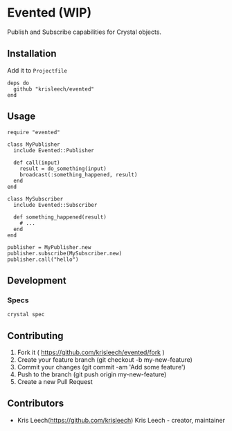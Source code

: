 # Evented (WIP)

Publish and Subscribe capabilities for Crystal objects.

## Installation

Add it to `Projectfile`

```crystal
deps do
  github "krisleech/evented"
end
```

## Usage

```crystal
require "evented"

class MyPublisher
  include Evented::Publisher

  def call(input)
    result = do_something(input)
    broadcast(:something_happened, result)
  end
end

class MySubscriber
  include Evented::Subscriber

  def something_happened(result)
    # ...
  end
end

publisher = MyPublisher.new
publisher.subscribe(MySubscriber.new)
publisher.call("hello")
```

## Development

### Specs

```
crystal spec
```

## Contributing

1. Fork it ( https://github.com/krisleech/evented/fork )
2. Create your feature branch (git checkout -b my-new-feature)
3. Commit your changes (git commit -am 'Add some feature')
4. Push to the branch (git push origin my-new-feature)
5. Create a new Pull Request

## Contributors

- Kris Leech(https://github.com/krisleech) Kris Leech - creator, maintainer
